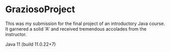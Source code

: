 # GraziosoProject

This was my submission for the final project of an introductory Java course. It garnered a solid 'A' and 
received tremendous accolades from the instructor.

Java 11 (build 11.0.22+7)
